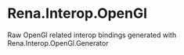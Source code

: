 # Rena.Interop.OpenGl
Raw OpenGl related interop bindings generated with Rena.Interop.OpenGl.Generator